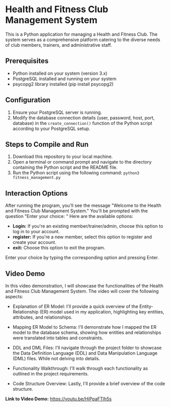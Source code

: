 # Health and Fitness Club Management System

This is a Python application for managing a Health and Fitness Club. The system serves as a comprehensive platform catering to the diverse needs of club members, trainers, and administrative staff.

## Prerequisites
- Python installed on your system (version 3.x)
- PostgreSQL installed and running on your system
- psycopg2 library installed (pip install psycopg2)

## Configuration
1. Ensure your PostgreSQL server is running.
2. Modify the database connection details (user, password, host, port, database) in the `create_connection()` function of the Python script according to your PostgreSQL setup.

## Steps to Compile and Run
1. Download this repository to your local machine.
2. Open a terminal or command prompt and navigate to the directory containing the Python script and the README file.
3. Run the Python script using the following command: `python3 fitness_management.py`

## Interaction Options
After running the program, you'll see the message "Welcome to the Health and Fitness Club Management System."
You'll be prompted with the question "Enter your choice: "
Here are the available options:
- **Login:** If you're an existing member/trainer/admin, choose this option to log in to your account.
- **register:**  If you're a new member, select this option to register and create your account.
- **exit:** Choose this option to exit the program.

Enter your choice by typing the corresponding option and pressing Enter.

## Video Demo

In this video demonstration, I will showcase the functionalities of the Health and Fitness Club Management System. The video will cover the following aspects:

- Explanation of ER Model: I'll provide a quick overview of the Entity-Relationship (ER) model used in my application, highlighting key entities, attributes, and relationships.

- Mapping ER Model to Schema: I'll demonstrate how I mapped the ER model to the database schema, showing how entities and relationships were translated into tables and constraints.

- DDL and DML Files: I'll navigate through the project folder to showcase the Data Definition Language (DDL) and Data Manipulation Language (DML) files. While not delving into details.

- Functionality Walkthrough: I'll walk through each functionality as outlined in the project requirements.

- Code Structure Overview: Lastly, I'll provide a brief overview of the code structure.

**Link to Video Demo:** https://youtu.be/HiPpaFTlh5s 
